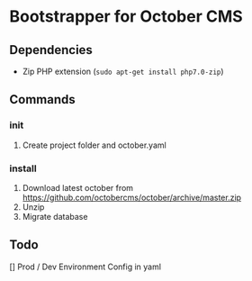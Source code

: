 # Bootstrapper for October CMS

## Dependencies

* Zip PHP extension (`sudo apt-get install php7.0-zip`) 

## Commands

### init

1. Create project folder and october.yaml

### install

1. Download latest october from https://github.com/octobercms/october/archive/master.zip
2. Unzip
3. Migrate database

## Todo

[] Prod / Dev Environment Config in yaml